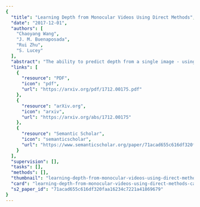```yaml
---
{
  "title": "Learning Depth from Monocular Videos Using Direct Methods",
  "date": "2017-12-01",
  "authors": [
    "Chaoyang Wang",
    "J. M. Buenaposada",
    "Rui Zhu",
    "S. Lucey"
  ],
  "abstract": "The ability to predict depth from a single image - using recent advances in CNNs - is of increasing interest to the vision community. Unsupervised strategies to learning are particularly appealing as they can utilize much larger and varied monocular video datasets during learning without the need for ground truth depth or stereo. In previous works, separate pose and depth CNN predictors had to be determined such that their joint outputs minimized the photometric error. Inspired by recent advances in direct visual odometry (DVO), we argue that the depth CNN predictor can be learned without a pose CNN predictor. Further, we demonstrate empirically that incorporation of a differentiable implementation of DVO, along with a novel depth normalization strategy - substantially improves performance over state of the art that use monocular videos for training.",
  "links": [
    {
      "resource": "PDF",
      "icon": "pdf",
      "url": "https://arxiv.org/pdf/1712.00175.pdf"
    },
    {
      "resource": "arXiv.org",
      "icon": "arxiv",
      "url": "https://arxiv.org/abs/1712.00175"
    },
    {
      "resource": "Semantic Scholar",
      "icon": "semanticscholar",
      "url": "https://www.semanticscholar.org/paper/71acad655c616df320faa16234c7221a41869679"
    }
  ],
  "supervision": [],
  "tasks": [],
  "methods": [],
  "thumbnail": "learning-depth-from-monocular-videos-using-direct-methods-thumb.jpg",
  "card": "learning-depth-from-monocular-videos-using-direct-methods-card.jpg",
  "s2_paper_id": "71acad655c616df320faa16234c7221a41869679"
}
---
```


